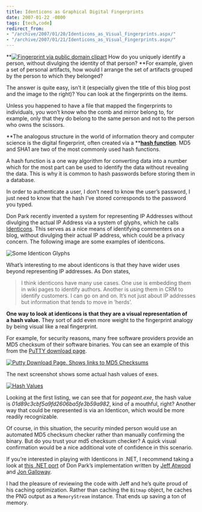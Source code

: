 ```yaml
---
title: Identicons as Graphical Digital Fingerprints
date: 2007-01-22 -0800
tags: [tech,code]
redirect_from:
- "/archive/2007/01/20/Identicons_as_Visual_Fingerprints.aspx/"
- "/archive/2007/01/21/Identicons_as_Visual_Fingerprints.aspx/"
---
```


**[![Fingerprint via public domain clipart](https://haacked.com/images/haacked_com/WindowsLiveWriter/IdenticonsasVisualFingerprints_CB0/fingerprint_thumb1.png)](https://haacked.com/images/haacked_com/WindowsLiveWriter/IdenticonsasVisualFingerprints_CB0/fingerprint3.png)
How do you uniquely identify a person, without divulging the identity of that person? **For example, given a set of personal artifacts, how would I arrange the set of artifacts grouped by the person to which they belonged?

The answer is quite easy, isn’t it (especially given the title of this blog post and the image to the right)? You can look at the fingerprints on the items.

Unless you happened to have a file that mapped the fingerprints to individuals, you won’t know who the comb and mirror belong to, for example, only that they do belong to the same person and not to the person who owns the scissors.

**The analogous structure in the world of information theory and computer science is the digital fingerprint, often created via a **[**hash function**](http://en.wikipedia.org/wiki/Hash_function "Hash Functions on Wikipedia"). MD5 and SHA1 are two of the most commonly used hash functions.

A hash function is a one way algorithm for converting data into a number which for the most part can be used to identify the data without revealing the data. This is why it is common to hash passwords before storing them in a database.

In order to authenticate a user, I don’t need to know the user’s password, I just need to know that the hash I’ve stored corresponds to the password you typed.

Don Park recently invented a system for representing IP Addresses without divulging the actual IP Address via a system of glyphs, which he calls [Identicons](https://blog.codinghorror.com/identicons-for-net "Identicon Explained").
This serves as a nice means of identifying commenters on a blog, without divulging their actual IP address, which could be a privacy concern. The following image are some examples of identicons.

![Some Identicon Glyphs](https://haacked.com/images/haacked_com/WindowsLiveWriter/IdenticonsasVisualFingerprints_CB0/identiconsamples_thumb1.png)

What’s interesting to me about identicons is that they have wider uses beyond representing IP addresses. As Don states,

> I think identicons have many use cases. One use is embedding them in
> wiki pages to identify authors. Another is using them in CRM to
> identify customers. I can go on and on. It’s not just about IP
> addresses but information that tends to move in ’herds’.

**One way to look at identicons is that they are a visual representation of a hash value.** They sort of add even more weight to the fingerprint analogy by being visual like a real fingerprint.

For example, for security reasons, many free software providers provide an MD5 checksum of their software binaries. You can see an example of this from the [PuTTY download page](http://www.chiark.greenend.org.uk/~sgtatham/putty/download.html "PuTTY Download Page").

[![Putty Download Page. Shows links to MD5 Checksums](https://haacked.com/images/haacked_com/WindowsLiveWriter/IdenticonsasVisualFingerprints_CB0/image0_thumb5.png)](https://haacked.com/images/haacked_com/WindowsLiveWriter/IdenticonsasVisualFingerprints_CB0/image07.png) 

The next screenshot shows some actual hash values of exes.

[![Hash Values](https://haacked.com/images/haacked_com/WindowsLiveWriter/IdenticonsasVisualFingerprints_CB0/image0_thumb9.png)](https://haacked.com/images/haacked_com/WindowsLiveWriter/IdenticonsasVisualFingerprints_CB0/image013.png)

Looking at the first listing, we can see that for *pageant.exe*, the hash value is *01d89c3cbf5a9fd2606ba5fe3b59a982*, kind of a mouthful, right? Another way that could be represented is via an Identicon, which would be more readily recognizable.

Of course, in this situation, the security minded person would use an automated MD5 checksum checker rather than manually confirming the binary. But do you trust your md5 checksum checker? A quick visual confirmation would be a nice additional vote of confidence in this scenario.

If you’re interested in playing with Identicons in .NET, I recommend taking a look at [this .NET
port](http://www.codinghorror.com/blog/archives/000774.html "Identicons for .NET") of Don Park’s implementation written by [Jeff Atwood](http://www.codinghorror.com/blog/ "Jeff Atwood’s blog, Coding Horror") and [Jon Galloway](http://weblogs.asp.net/jgalloway/ "Jon Galloway’s Blog").

I had the pleasure of reviewing the code with Jeff and he’s quite proud of his caching optimization. Rather than caching the `Bitmap` object, he caches the PNG output as a `MemoryStream` instance. That ends up saving a ton of memory.
